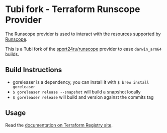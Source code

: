 # Tubi fork - Terraform Runscope Provider

The Runscope provider is used to interact with the resources
supported by [Runscope](https://runscope.com/).

This is a Tubi fork of the [sport24ru/runscope](https://github.com/sport24ru/terraform-provider-runscope) provider to ease `darwin_arm64` builds.

## Build Instructions
* goreleaser is a dependency, you can install it with `$ brew install goreleaser`
* `$ goreleaser release --snapshot` will build a snapshot locally
* `$ goreleaser release` will build and version against the commits tag


## Usage

Read the [documentation on Terraform Registry site](https://registry.terraform.io/providers/sport24ru/runscope/latest/docs).
